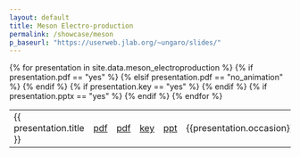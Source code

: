 ```yaml
---
layout: default
title: Meson Electro-production
permalink: /showcase/meson
p_baseurl: "https://userweb.jlab.org/~ungaro/slides/"
---
```


<table>
	{% for presentation in site.data.meson_electroproduction %}
		<tr>
            <td> {{ presentation.title }} </td>
                {% if presentation.pdf == "yes" %}
                    <td> <a href="{{ page.p_baseurl }}/{{presentation.filename}}.pdf"> pdf </a> </td>
                {% elsif presentation.pdf == "no_animation" %}
                    <td> <a href="{{ page.p_baseurl }}/no_pdf_animation.pdf"> pdf </a> </td>
                {% endif %}
                {% if presentation.key == "yes" %}
                    <td> <a href="{{ page.p_baseurl }}/{{presentation.filename}}.key"> key </a> </td>
                {% endif %}
                {% if presentation.pptx == "yes" %}
                    <td> <a href="{{ page.p_baseurl }}/{{presentation.filename}}.pptx"> ppt </a> </td>
                {% endif %}
            <td>{{presentation.occasion}} </td>
            <td> {{presentation.date}} </td>
        </tr>
	{% endfor %}
</table>
